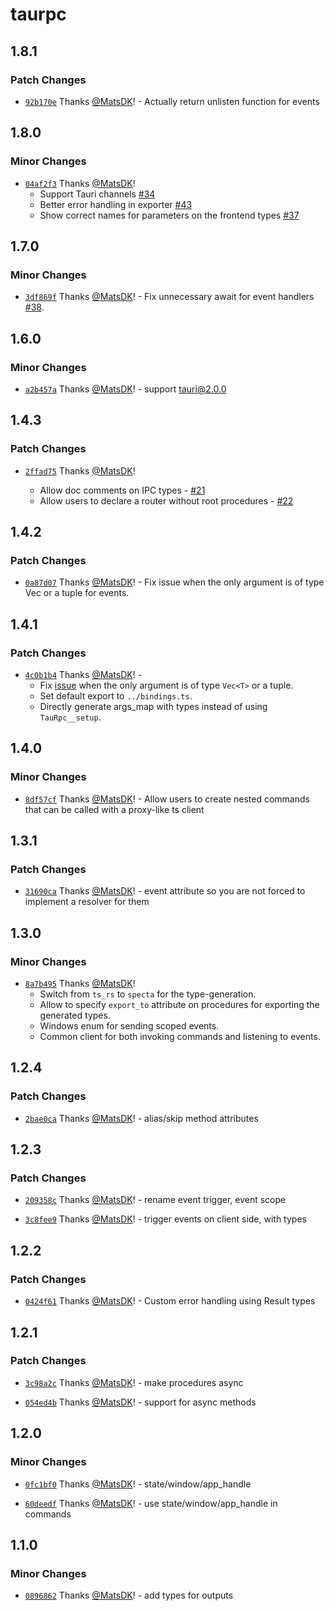 # taurpc

## 1.8.1

### Patch Changes

- [`92b170e`](https://github.com/MatsDK/TauRPC/commit/92b170ed44f062b1da3989f1ce40cb315dcc0446) Thanks [@MatsDK](https://github.com/MatsDK)! - Actually return unlisten function for events

## 1.8.0

### Minor Changes

- [`04af2f3`](https://github.com/MatsDK/TauRPC/commit/04af2f3565571777f6d76f9fb3d71538ec574313) Thanks [@MatsDK](https://github.com/MatsDK)!
  - Support Tauri channels [#34](https://github.com/MatsDK/TauRPC/issues/34)
  - Better error handling in exporter [#43](https://github.com/MatsDK/TauRPC/issues/43)
  - Show correct names for parameters on the frontend types [#37](https://github.com/MatsDK/TauRPC/issues/37)

## 1.7.0

### Minor Changes

- [`3df869f`](https://github.com/MatsDK/TauRPC/commit/3df869fc85f7f1fcc41525207e504558b81bedee) Thanks [@MatsDK](https://github.com/MatsDK)! - Fix unnecessary await for event handlers [#38](https://github.com/MatsDK/TauRPC/issues/38).

## 1.6.0

### Minor Changes

- [`a2b457a`](https://github.com/MatsDK/TauRPC/commit/a2b457a0e4531fbd31ea5d5d6bb834e247375fec) Thanks [@MatsDK](https://github.com/MatsDK)! - support tauri@2.0.0

## 1.4.3

### Patch Changes

- [`2ffad75`](https://github.com/MatsDK/TauRPC/commit/2ffad7527a55b51fc926d90515331053777aa37a) Thanks [@MatsDK](https://github.com/MatsDK)!

  - Allow doc comments on IPC types - [#21](https://github.com/MatsDK/TauRPC/issues/21)
  - Allow users to declare a router without root procedures - [#22](https://github.com/MatsDK/TauRPC/issues/22)

## 1.4.2

### Patch Changes

- [`0a87d07`](https://github.com/MatsDK/TauRPC/commit/0a87d0778c9b64af1e21e0d9ca5bcb8a9f746ff5) Thanks [@MatsDK](https://github.com/MatsDK)! - Fix issue when the only argument is of type Vec<T> or a tuple for events.

## 1.4.1

### Patch Changes

- [`4c0b1b4`](https://github.com/MatsDK/TauRPC/commit/4c0b1b44ae83fdbbcb154d1f32904181a28a6419) Thanks [@MatsDK](https://github.com/MatsDK)! -
  - Fix [issue](https://github.com/MatsDK/TauRPC/issues/14) when the only argument is of type `Vec<T>` or a tuple.
  - Set default export to `../bindings.ts`.
  - Directly generate args_map with types instead of using `TauRpc__setup`.

## 1.4.0

### Minor Changes

- [`8df57cf`](https://github.com/MatsDK/TauRPC/commit/8df57cf221f8cab0a7de6c39f54eee9b095ad2d3) Thanks [@MatsDK](https://github.com/MatsDK)! - Allow users to create nested commands that can be called with a proxy-like ts client

## 1.3.1

### Patch Changes

- [`31690ca`](https://github.com/MatsDK/TauRPC/commit/31690cadacbee837b73fcf471955936296f67431) Thanks [@MatsDK](https://github.com/MatsDK)! - event attribute so you are not forced to implement a resolver for them

## 1.3.0

### Minor Changes

- [`8a7b495`](https://github.com/MatsDK/TauRPC/commit/8a7b495f6c96b8ef4f8fc706e4b51c1f2793ebc5) Thanks [@MatsDK](https://github.com/MatsDK)!
  - Switch from `ts_rs` to `specta` for the type-generation.
  - Allow to specify `export_to` attribute on procedures for exporting the generated types.
  - Windows enum for sending scoped events.
  - Common client for both invoking commands and listening to events.

## 1.2.4

### Patch Changes

- [`2bae0ca`](https://github.com/MatsDK/TauRPC/commit/2bae0ca9c1eee7f36d2ab2bcbd6773792babd475) Thanks [@MatsDK](https://github.com/MatsDK)! - alias/skip method attributes

## 1.2.3

### Patch Changes

- [`209358c`](https://github.com/MatsDK/TauRPC/commit/209358c2084e6a77a3e34e5a20b9a8614361720c) Thanks [@MatsDK](https://github.com/MatsDK)! - rename event trigger, event scope

- [`3c8fee9`](https://github.com/MatsDK/TauRPC/commit/3c8fee9af6571f420ec121c33adfc91382592681) Thanks [@MatsDK](https://github.com/MatsDK)! - trigger events on client side, with types

## 1.2.2

### Patch Changes

- [`0424f61`](https://github.com/MatsDK/TauRPC/commit/0424f611f812d8ccfc9055cbddbceee7a5fef023) Thanks [@MatsDK](https://github.com/MatsDK)! - Custom error handling using Result types

## 1.2.1

### Patch Changes

- [`3c98a2c`](https://github.com/MatsDK/TauRPC/commit/3c98a2cb0bf07fb3100a927d0aa2f84d76f8aea2) Thanks [@MatsDK](https://github.com/MatsDK)! - make procedures async

- [`054ed4b`](https://github.com/MatsDK/TauRPC/commit/054ed4b22afb25bc3d5b178f82485af4ec313c32) Thanks [@MatsDK](https://github.com/MatsDK)! - support for async methods

## 1.2.0

### Minor Changes

- [`0fc1bf0`](https://github.com/MatsDK/TauRPC/commit/0fc1bf07d1feb0e6520dafc0af23199bcb1dccc6) Thanks [@MatsDK](https://github.com/MatsDK)! - state/window/app_handle

- [`60deedf`](https://github.com/MatsDK/TauRPC/commit/60deedfa91a7d04f654e1d52677d5e543b365788) Thanks [@MatsDK](https://github.com/MatsDK)! - use state/window/app_handle in commands

## 1.1.0

### Minor Changes

- [`0896862`](https://github.com/MatsDK/TauRPC/commit/089686280c2192a104467a0976b107b520fb8a8b) Thanks [@MatsDK](https://github.com/MatsDK)! - add types for outputs
